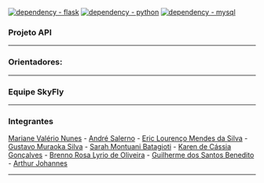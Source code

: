 [![dependency - flask](https://img.shields.io/badge/dependency-flask-blue?logo=flask&logoColor=white)](https://flask.palletsprojects.com/en/3.0.x/) [![dependency - python](https://img.shields.io/badge/dependency-python-blue?logo=python&logoColor=white)](https://www.python.org/) [![dependency - mysql](https://img.shields.io/badge/dependency-mysql-blue?logo=mysql&logoColor=white)](https://www.mysql.com/)

### **Projeto API**
---

### Orientadores:
---

### Equipe SkyFly
---

### Integrantes

[Mariane Valério Nunes](https://github.com/Marianne10)
    - [André Salerno](https://github.com/andresalerno)
    - [Eric Lourenço Mendes da Silva](https://github.com/ericloumendes)
    - [Gustavo Muraoka Silva](https://github.com/gustavomuraoka)
    - [Sarah Montuani Batagioti](https://github.com/SarahBatagioti)
    - [Karen de Cássia Gonçalves](https://github.com/karengoncalves8)
    - [Brenno Rosa Lyrio de Oliveira](https://github.com/BrennoLyrio)
    - [Guilherme dos Santos Benedito](https://github.com/gui-benedito)
    - [Arthur Johannes]()

---